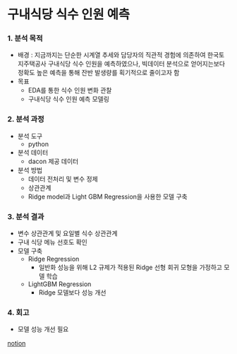 # 구내식당 식수 인원 예측

### 1. 분석 목적
  - 배경 : 지금까지는 단순한 시계열 추세와 담당자의 직관적 경험에 의존하여 한국토지주택공사 구내식당 식수 인원을 예측하였으나, 빅데이터 분석으로 얻어지는보다 정확도 높은 예측을 통해 잔반 발생량를 획기적으로 줄이고자 함
  - 목표
    + EDA를 통한 식수 인원 변화 관찰
    + 구내식당 식수 인원 예측 모델링

### 2. 분석 과정
  - 분석 도구
    + python
  - 분석 데이터
    + dacon 제공 데이터
  - 분석 방법
    + 데이터 전처리 및 변수 정제
    + 상관관계
    + Ridge model과 Light GBM Regression을 사용한 모델 구축

### 3. 분석 결과
  - 변수 상관관계 및 요일별 식수 상관관계
  - 구내 식당 메뉴 선호도 확인
  - 모델 구축
    + Ridge Regression
       +  일반화 성능을 위해 L2 규제가 적용된 Ridge 선형 회귀 모형을 가정하고 모델 학습
    + LightGBM Regression
       + Ridge 모델보다 성능 개선

### 4. 회고
  - 모델 성능 개선 필요

[notion](https://www.notion.so/2022-7a0c6495dbc741488af4a4fde020fe9e?pvs=4)
